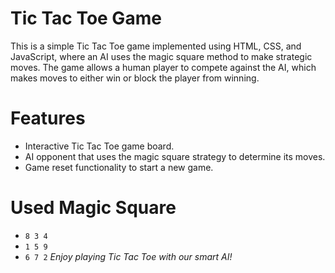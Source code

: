# Tic Tac Toe Game
This is a simple Tic Tac Toe game implemented using HTML, CSS, and JavaScript, where an AI uses the magic square method to make strategic moves. The game allows a human player to compete against the AI, which makes moves to either win or block the player from winning.

# Features
- Interactive Tic Tac Toe game board.
- AI opponent that uses the magic square strategy to determine its moves.
- Game reset functionality to start a new game.

# Used Magic Square
- ` 8 3 4 `
- ` 1 5 9 `
- ` 6 7 2 `
*Enjoy playing Tic Tac Toe with our smart AI!*
